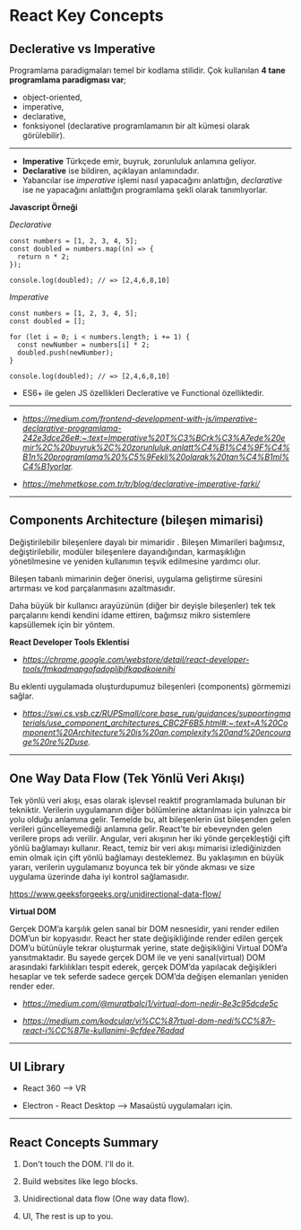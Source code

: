 # React Key Concepts

## Declerative vs Imperative


Programlama paradigmaları temel bir kodlama stilidir. Çok kullanılan **4 tane programlama paradigması var**; 
* object-oriented, 
* imperative, 
* declarative, 
* fonksiyonel (declarative programlamanın bir alt kümesi olarak görülebilir).

---

* **Imperative** Türkçede emir, buyruk, zorunluluk anlamına geliyor. 
* **Declarative** ise bildiren, açıklayan anlamındadır. 
* Yabancılar ise *imperative* işlemi nasıl yapacağını anlattığın, *declarative* ise ne yapacağını anlattığın programlama şekli olarak tanımlıyorlar.

**Javascript Örneği**

*Declarative*
```
const numbers = [1, 2, 3, 4, 5];
const doubled = numbers.map((n) => {
  return n * 2;
});

console.log(doubled); // => [2,4,6,8,10]
```

*Imperative*
```
const numbers = [1, 2, 3, 4, 5];
const doubled = [];
 
for (let i = 0; i < numbers.length; i += 1) {
  const newNumber = numbers[i] * 2;
  doubled.push(newNumber);
}

console.log(doubled); // => [2,4,6,8,10]
```

* ES6+ ile gelen JS özellikleri Declerative ve Functional özelliktedir.
---
* *https://medium.com/frontend-development-with-js/imperative-declarative-programlama-242e3dce26e#:~:text=Imperative%20T%C3%BCrk%C3%A7ede%20emir%2C%20buyruk%2C%20zorunluluk,anlatt%C4%B1%C4%9F%C4%B1n%20programlama%20%C5%9Fekli%20olarak%20tan%C4%B1ml%C4%B1yorlar.*

* *https://mehmetkose.com.tr/tr/blog/declarative-imperative-farki/*
---

## Components Architecture (bileşen mimarisi)

Değiştirilebilir bileşenlere dayalı bir mimaridir . Bileşen Mimarileri bağımsız, değiştirilebilir, modüler bileşenlere dayandığından, karmaşıklığın yönetilmesine ve yeniden kullanımın teşvik edilmesine yardımcı olur.

Bileşen tabanlı mimarinin değer önerisi, uygulama geliştirme süresini artırması ve kod parçalanmasını azaltmasıdır.

Daha büyük bir kullanıcı arayüzünün (diğer bir deyişle bileşenler) tek tek parçalarını kendi kendini idame ettiren, bağımsız mikro sistemlere kapsüllemek için bir yöntem.


**React Developer Tools Eklentisi** 
* *https://chrome.google.com/webstore/detail/react-developer-tools/fmkadmapgofadopljbjfkapdkoienihi*

Bu eklenti uygulamada oluşturdupumuz bileşenleri (components) görmemizi sağlar.

* *https://swi.cs.vsb.cz/RUPSmall/core.base_rup/guidances/supportingmaterials/use_component_architectures_CBC2F6B5.html#:~:text=A%20Component%20Architecture%20is%20an,complexity%20and%20encourage%20re%2Duse.*
---

## One Way Data Flow (Tek Yönlü Veri Akışı)

Tek yönlü veri akışı, esas olarak işlevsel reaktif programlamada bulunan bir tekniktir. Verilerin uygulamanın diğer bölümlerine aktarılması için yalnızca bir yolu olduğu anlamına gelir. Temelde bu, alt bileşenlerin üst bileşenden gelen verileri güncelleyemediği anlamına gelir. React'te bir ebeveynden gelen verilere props adı verilir. Angular, veri akışının her iki yönde gerçekleştiği çift yönlü bağlamayı kullanır. React, temiz bir veri akışı mimarisi izlediğinizden emin olmak için çift yönlü bağlamayı desteklemez. Bu yaklaşımın en büyük yararı, verilerin uygulamanız boyunca tek bir yönde akması ve size uygulama üzerinde daha iyi kontrol sağlamasıdır.

https://www.geeksforgeeks.org/unidirectional-data-flow/

**Virtual DOM**

Gerçek DOM’a karşılık gelen sanal bir DOM nesnesidir, yani render edilen DOM’un bir kopyasıdır. React her state değişikliğinde render edilen gerçek DOM’u bütünüyle tekrar oluşturmak yerine, state değişikliğini Virtual DOM’a yansıtmaktadır. Bu sayede gerçek DOM ile ve yeni sanal(virtual) DOM arasındaki farklılıkları tespit ederek, gerçek DOM’da yapılacak değişikleri hesaplar ve tek seferde sadece gerçek DOM’da değişen elemanları yeniden render eder. 

* *https://medium.com/@muratbalci1/virtual-dom-nedir-8e3c95dcde5c*

* *https://medium.com/kodcular/vi%CC%87rtual-dom-nedi%CC%87r-react-i%CC%87le-kullanimi-9cfdee76adad*
---

## UI Library 

- React 360 --> VR 

- Electron - React Desktop --> Masaüstü uygulamaları için.

---

## React Concepts Summary

1. Don't touch the DOM. I'll do it.

2. Build websites like lego blocks.

3. Unidirectional data flow (One way data flow).

4. UI, The rest is up to you.